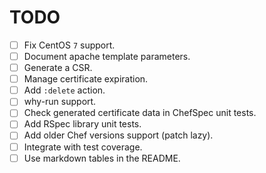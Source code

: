 TODO
====

* [ ] Fix CentOS `7` support.
* [ ] Document apache template parameters.
* [ ] Generate a CSR.
* [ ] Manage certificate expiration.
* [ ] Add `:delete` action.
* [ ] why-run support.
* [ ] Check generated certificate data in ChefSpec unit tests.
* [ ] Add RSpec library unit tests.
* [ ] Add older Chef versions support (patch lazy).
* [ ] Integrate with test coverage.
* [ ] Use markdown tables in the README.
